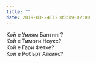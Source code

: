 ```yaml
---
title: ""
date: 2019-03-24T12:05:19+02:00
---
```


Кой е Уилям Бантинг?   
Кой е Тимоти Ноукс?   
Кой е Гари Фетке?   
Кой е Робърт Аткинс?


